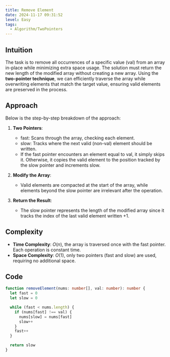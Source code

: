 ```yaml
---
title: Remove Element
date: 2024-11-17 09:31:52
level: Easy
tags:  
  - Algorithm/TwoPointers
---
```


## Intuition

The task is to remove all occurrences of a specific value (val) from an array in-place while minimizing extra space usage. The solution must return the new length of the modified array without creating a new array. Using the **two-pointer technique**, we can efficiently traverse the array while overwriting elements that match the target value, ensuring valid elements are preserved in the process.

## Approach

Below is the step-by-step breakdown of the approach:

1. **Two Pointers**:
	- fast: Scans through the array, checking each element.
	- slow: Tracks where the next valid (non-val) element should be written.
	- If the fast pointer encounters an element equal to val, it simply skips it. Otherwise, it copies the valid element to the position tracked by the slow pointer and increments slow.

2. **Modify the Array**:
	- Valid elements are compacted at the start of the array, while elements beyond the slow pointer are irrelevant after the operation.

3. **Return the Result**:
	- The slow pointer represents the length of the modified array since it tracks the index of the last valid element written +1.

## Complexity

- **Time Complexity**: $O(n)$, the array is traversed once with the fast pointer. Each operation is constant time.
- **Space Complexity**: $O(1)$, only two pointers (fast and slow) are used, requiring no additional space.

## Code

```typescript
function removeElement(nums: number[], val: number): number {
  let fast = 0
  let slow = 0

  while (fast < nums.length) {
    if (nums[fast] !== val) {
      nums[slow] = nums[fast]
      slow++
    }
    fast++
  }

  return slow
}
```
